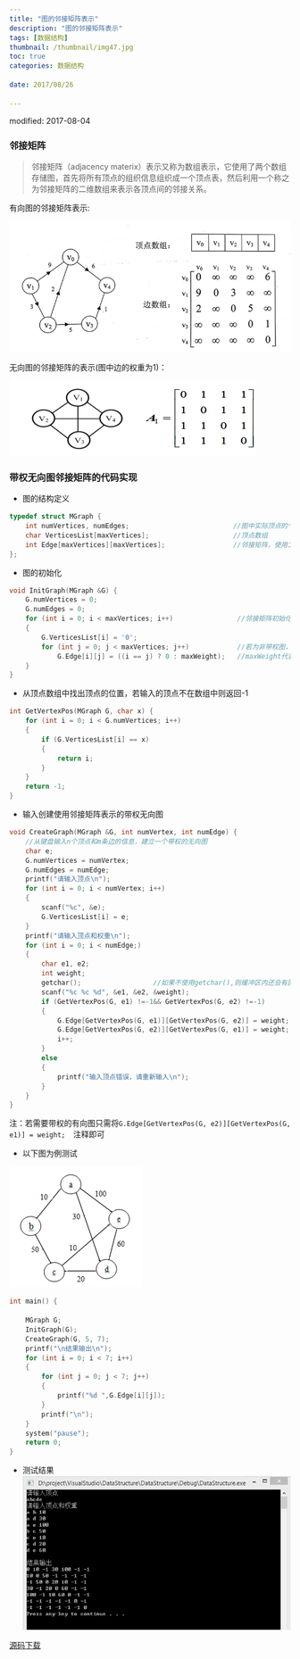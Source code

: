 ```yaml
---
title: "图的邻接矩阵表示"
description: "图的邻接矩阵表示"
tags: [数据结构]
thumbnail: /thumbnail/img47.jpg
toc: true
categories: 数据结构

date: 2017/08/26

---
```


modified: 2017-08-04
### 邻接矩阵

>邻接矩阵（adjacency materix）表示又称为数组表示，它使用了两个数组存储图，首先将所有顶点的组织信息组织成一个顶点表，然后利用一个称之为邻接矩阵的二维数组来表示各顶点间的邻接关系。
<!--more-->
有向图的邻接矩阵表示:

![](/public/img/DataStructure/adjacency_matrix.jpg)

无向图的邻接矩阵的表示(图中边的权重为1)：

![](/public/img/DataStructure/adjacency_matrix1.png)


### 带权无向图邻接矩阵的代码实现

* 图的结构定义

```c
typedef struct MGraph {
	int numVertices, numEdges;                          //图中实际顶点的个数和边的条数
	char VerticesList[maxVertices];                     //顶点数组
	int Edge[maxVertices][maxVertices];                 //邻接矩阵，使用二维数组表示
};
```

* 图的初始化

```c
void InitGraph(MGraph &G) {
	G.numVertices = 0;
	G.numEdges = 0;
	for (int i = 0; i < maxVertices; i++)                //邻接矩阵初始化
	{
		G.VerticesList[i] = '0'; 
		for (int j = 0; j < maxVertices; j++)            //若为非带权图，全部赋值为0
			G.Edge[i][j] = ((i == j) ? 0 : maxWeight);   //maxWeight代表无穷大
	}
}
```

* 从顶点数组中找出顶点的位置，若输入的顶点不在数组中则返回-1

```c
int GetVertexPos(MGraph G, char x) {
	for (int i = 0; i < G.numVertices; i++)
	{
		if (G.VerticesList[i] == x)
		{
			return i;
		}
	}
	return -1;
}

```

* 输入创建使用邻接矩阵表示的带权无向图

```c
void CreateGraph(MGraph &G, int numVertex, int numEdge) {
	//从键盘输入n个顶点和m条边的信息，建立一个带权的无向图
	char e;
	G.numVertices = numVertex;
	G.numEdges = numEdge;
	printf("请输入顶点\n");
	for (int i = 0; i < numVertex; i++)
	{
		scanf("%c", &e);
		G.VerticesList[i] = e;
	}
	printf("请输入顶点和权重\n");
	for (int i = 0; i < numEdge;)
	{
		char e1, e2;
		int weight;
		getchar();                  //如果不使用getchar(),则缓冲区内还会有回车键
		scanf("%c %c %d", &e1, &e2, &weight);
		if (GetVertexPos(G, e1) !=-1&& GetVertexPos(G, e2) !=-1)
		{
			G.Edge[GetVertexPos(G, e1)][GetVertexPos(G, e2)] = weight;
			G.Edge[GetVertexPos(G, e2)][GetVertexPos(G, e1)] = weight;     
			i++;
		}
		else
		{
			printf("输入顶点错误，请重新输入\n");
		}
	}
}
```

注：若需要带权的有向图只需将```G.Edge[GetVertexPos(G, e2)][GetVertexPos(G, e1)] = weight;  ```注释即可

* 以下图为例测试

![](/public/img/DataStructure/adjacency_matrix2.png)



```c
int main() {

	MGraph G;
	InitGraph(G);
	CreateGraph(G, 5, 7);
	printf("\n结果输出\n");
	for (int i = 0; i < 7; i++)
	{
		for (int j = 0; j < 7; j++)
		{
			printf("%d ",G.Edge[i][j]);
		}
		printf("\n");
	}
	system("pause");
	return 0;
}
```
* 测试结果
![](/public/img/DataStructure/adjacency_matrix3.png)


[源码下载](https://github.com/LuciusCS/DataStructure/blob/master/DataStructure/DataStructure/7.2AdjacencyMatrix.cpp)
